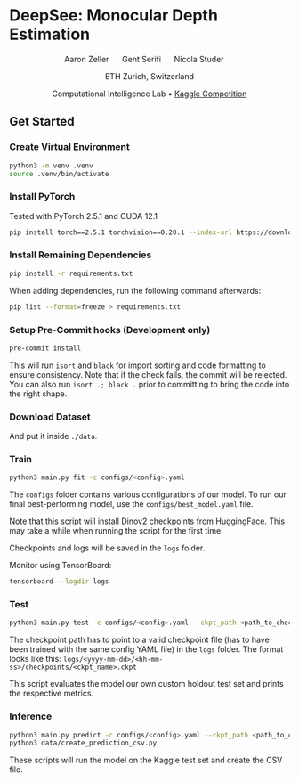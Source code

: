 # DeepSee: Monocular Depth Estimation

<div align="center">
Aaron Zeller
&nbsp;&nbsp;&nbsp;&nbsp;
Gent Serifi
&nbsp;&nbsp;&nbsp;&nbsp;
Nicola Studer
&nbsp;&nbsp;&nbsp;&nbsp;

ETH Zurich, Switzerland

Computational Intelligence Lab
&#8226;
[Kaggle Competition](https://www.kaggle.com/competitions/ethz-cil-monocular-depth-estimation-2025)
</div>

## Get Started

### Create Virtual Environment

```bash
python3 -m venv .venv
source .venv/bin/activate
```

### Install PyTorch

Tested with PyTorch 2.5.1 and CUDA 12.1

```bash
pip install torch==2.5.1 torchvision==0.20.1 --index-url https://download.pytorch.org/whl/cu121
```

### Install Remaining Dependencies

```bash
pip install -r requirements.txt
```

When adding dependencies, run the following command afterwards:

```bash
pip list --format=freeze > requirements.txt
```

### Setup Pre-Commit hooks (Development only)

```bash
pre-commit install
```

This will run `isort` and `black` for import sorting and code formatting to ensure consistency. Note that if the check
fails, the commit will be rejected. You can also run `isort .; black .` prior to committing to bring the code into the
right shape.

### Download Dataset

And put it inside `./data`.

### Train

```bash
python3 main.py fit -c configs/<config>.yaml
```

The `configs` folder contains various configurations of our
model. To run our final best-performing model, use the
`configs/best_model.yaml` file.

Note that this script will install Dinov2 checkpoints
from HuggingFace. This may take a while when running the script
for the first time.

Checkpoints and logs will be saved in the ``logs`` folder.

Monitor using TensorBoard:

```bash
tensorboard --logdir logs
```

### Test

```bash
python3 main.py test -c configs/<config>.yaml --ckpt_path <path_to_checkpoint>
```

The checkpoint path has to point to a valid checkpoint file (has to have been trained with the same config YAML file)
in the `logs` folder. The format looks like this: `logs/<yyyy-mm-dd>/<hh-mm-ss>/checkpoints/<ckpt_name>.ckpt`

This script evaluates the model our own custom holdout test set and prints the respective metrics.

### Inference

```bash
python3 main.py predict -c configs/<config>.yaml --ckpt_path <path_to_checkpoint>
python3 data/create_prediction_csv.py
```

These scripts will run the model on the Kaggle test set and create the CSV file.
